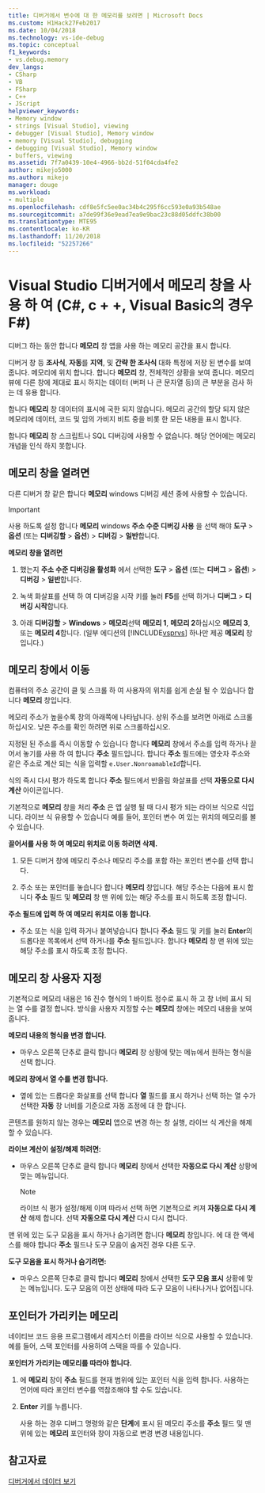 ```yaml
---
title: 디버거에서 변수에 대 한 메모리를 보려면 | Microsoft Docs
ms.custom: H1Hack27Feb2017
ms.date: 10/04/2018
ms.technology: vs-ide-debug
ms.topic: conceptual
f1_keywords:
- vs.debug.memory
dev_langs:
- CSharp
- VB
- FSharp
- C++
- JScript
helpviewer_keywords:
- Memory window
- strings [Visual Studio], viewing
- debugger [Visual Studio], Memory window
- memory [Visual Studio], debugging
- debugging [Visual Studio], Memory window
- buffers, viewing
ms.assetid: 7f7a0439-10e4-4966-bb2d-51f04cda4fe2
author: mikejo5000
ms.author: mikejo
manager: douge
ms.workload:
- multiple
ms.openlocfilehash: cdf8e5fc5ee0ac34b4c295f6cc593e0a93b548ae
ms.sourcegitcommit: a7de99f36e9ead7ea9e9bac23c88d05ddfc38b00
ms.translationtype: MTE95
ms.contentlocale: ko-KR
ms.lasthandoff: 11/20/2018
ms.locfileid: "52257266"
---
```

# <a name="use-the-memory-windows-in-the-visual-studio-debugger-c-c-visual-basic-f"></a>Visual Studio 디버거에서 메모리 창을 사용 하 여 (C#, c + +, Visual Basic의 경우 F#)

디버그 하는 동안 합니다 **메모리** 창 앱을 사용 하는 메모리 공간을 표시 합니다. 

디버거 창 등 **조사식**, **자동**를 **지역**, 및 **간략 한 조사식** 대화 특정에 저장 된 변수를 보여 줍니다. 메모리에 위치 합니다. 합니다 **메모리** 창, 전체적인 상황을 보여 줍니다. 메모리 뷰에 다른 창에 제대로 표시 하지는 데이터 (버퍼 나 큰 문자열 등)의 큰 부분을 검사 하는 데 유용 합니다. 

합니다 **메모리** 창 데이터의 표시에 국한 되지 않습니다. 메모리 공간의 할당 되지 않은 메모리에 데이터, 코드 및 임의 가비지 비트 중을 비롯 한 모든 내용을 표시 합니다.  

합니다 **메모리** 창 스크립트나 SQL 디버깅에 사용할 수 없습니다. 해당 언어에는 메모리 개념을 인식 하지 못합니다.  
  
## <a name="open-a-memory-window"></a>메모리 창을 열려면  
  
다른 디버거 창 같은 합니다 **메모리** windows 디버깅 세션 중에 사용할 수 있습니다. 

>[!IMPORTANT]
>사용 하도록 설정 합니다 **메모리** windows **주소 수준 디버깅 사용** 을 선택 해야 **도구** > **옵션** (또는 **디버깅할** > **옵션**) > **디버깅** > **일반**합니다. 

**메모리 창을 열려면**
  
1. 했는지 **주소 수준 디버깅을 활성화** 에서 선택한 **도구** > **옵션** (또는 **디버그**  >  **옵션**) > **디버깅** > **일반**합니다. 
   
1. 녹색 화살표를 선택 하 여 디버깅을 시작 키를 눌러 **F5**를 선택 하거나 **디버그** > **디버깅 시작**합니다.  
   
2. 아래 **디버깅할** > **Windows** > **메모리**선택 **메모리 1**, **메모리 2**하십시오 **메모리 3**, 또는 **메모리 4**합니다. (일부 에디션의 [!INCLUDE[vsprvs](../code-quality/includes/vsprvs_md.md)] 하나만 제공 **메모리** 창입니다.)  

## <a name="move-around-in-the-memory-window"></a>메모리 창에서 이동  

컴퓨터의 주소 공간이 클 및 스크롤 하 여 사용자의 위치를 쉽게 손실 될 수 있습니다 합니다 **메모리** 창입니다. 

메모리 주소가 높을수록 창의 아래쪽에 나타납니다. 상위 주소를 보려면 아래로 스크롤하십시오. 낮은 주소를 확인 하려면 위로 스크롤하십시오.  

지정된 된 주소를 즉시 이동할 수 있습니다 합니다 **메모리** 창에서 주소를 입력 하거나 끌어서 놓기를 사용 하 여 합니다 **주소** 필드입니다. 합니다 **주소** 필드에는 영숫자 주소와 같은 주소로 계산 되는 식을 입력할 `e.User.NonroamableId`합니다. 

식의 즉시 다시 평가 하도록 합니다 **주소** 필드에서 반올림 화살표를 선택 **자동으로 다시 계산** 아이콘입니다. 

기본적으로 **메모리** 창을 처리 **주소** 은 앱 실행 될 때 다시 평가 되는 라이브 식으로 식입니다. 라이브 식 유용할 수 있습니다 예를 들어, 포인터 변수 여 있는 위치의 메모리를 볼 수 있습니다.  

**끌어서를 사용 하 여 메모리 위치로 이동 하려면 삭제.**  
   
1. 모든 디버거 창에 메모리 주소나 메모리 주소를 포함 하는 포인터 변수를 선택 합니다.  
   
2. 주소 또는 포인터를 놓습니다 합니다 **메모리** 창입니다. 해당 주소는 다음에 표시 합니다 **주소** 필드 및 **메모리** 창 맨 위에 있는 해당 주소를 표시 하도록 조정 합니다. 
  
**주소 필드에 입력 하 여 메모리 위치로 이동 합니다.**
  
- 주소 또는 식을 입력 하거나 붙여넣습니다 합니다 **주소** 필드 및 키를 눌러 **Enter**의 드롭다운 목록에서 선택 하거나를 **주소** 필드입니다. 합니다 **메모리** 창 맨 위에 있는 해당 주소를 표시 하도록 조정 합니다.
  
## <a name="customize-the-memory-window"></a>메모리 창 사용자 지정 

기본적으로 메모리 내용은 16 진수 형식의 1 바이트 정수로 표시 하 고 창 너비 표시 되는 열 수를 결정 합니다. 방식을 사용자 지정할 수는 **메모리** 창에는 메모리 내용을 보여 줍니다.  
  
**메모리 내용의 형식을 변경 합니다.**  
  
-  마우스 오른쪽 단추로 클릭 합니다 **메모리** 창 상황에 맞는 메뉴에서 원하는 형식을 선택 합니다.  
  
**메모리 창에서 열 수를 변경 합니다.**
  
- 옆에 있는 드롭다운 화살표를 선택 합니다 **열** 필드를 표시 하거나 선택 하는 열 수가 선택한 **자동** 창 너비를 기준으로 자동 조정에 대 한 합니다.  
  
콘텐츠를 원하지 않는 경우는 **메모리** 앱으로 변경 하는 창 실행, 라이브 식 계산을 해제할 수 있습니다. 

**라이브 계산이 설정/해제 하려면:**  
  
- 마우스 오른쪽 단추로 클릭 합니다 **메모리** 창에서 선택한 **자동으로 다시 계산** 상황에 맞는 메뉴입니다. 

  >[!NOTE]
  >라이브 식 평가 설정/해제 이며 따라서 선택 하면 기본적으로 켜져 **자동으로 다시 계산** 해제 합니다. 선택 **자동으로 다시 계산** 다시 다시 켭니다. 
  
맨 위에 있는 도구 모음을 표시 하거나 숨기려면 합니다 **메모리** 창입니다. 에 대 한 액세스를 해야 합니다 **주소** 필드나 도구 모음이 숨겨진 경우 다른 도구.  
  
**도구 모음을 표시 하거나 숨기려면:**  
  
- 마우스 오른쪽 단추로 클릭 합니다 **메모리** 창에서 선택한 **도구 모음 표시** 상황에 맞는 메뉴입니다. 도구 모음의 이전 상태에 따라 도구 모음이 나타나거나 없어집니다.  
  
## <a name="follow-a-pointer-through-memory"></a>포인터가 가리키는 메모리  

네이티브 코드 응용 프로그램에서 레지스터 이름을 라이브 식으로 사용할 수 있습니다. 예를 들어, 스택 포인터를 사용하여 스택을 따를 수 있습니다.  
  
**포인터가 가리키는 메모리를 따라야 합니다.**
  
1. 에 **메모리** 창이 **주소** 필드를 현재 범위에 있는 포인터 식을 입력 합니다. 사용하는 언어에 따라 포인터 변수를 역참조해야 할 수도 있습니다.  
  
2. **Enter** 키를 누릅니다.  
   
   사용 하는 경우 디버그 명령와 같은 **단계**에 표시 된 메모리 주소를 **주소** 필드 및 맨 위에 있는 **메모리** 포인터와 창이 자동으로 변경 변경 내용입니다.  
  
## <a name="see-also"></a>참고자료  
 [디버거에서 데이터 보기](../debugger/viewing-data-in-the-debugger.md)
